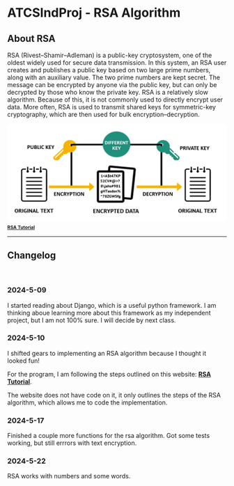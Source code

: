 # ATCSIndProj - RSA Algorithm

## About RSA
RSA (Rivest–Shamir–Adleman) is a public-key cryptosystem, one of the oldest widely used for secure data transmission. In this system, an RSA user creates and publishes a public key based on two large prime numbers, along with an auxiliary value. The two prime numbers are kept secret. The message can be encrypted by anyone via the public key, but can only be decrypted by those who know the private key. RSA is a relatively slow algorithm. Because of this, it is not commonly used to directly encrypt user data. More often, RSA is used to transmit shared keys for symmetric-key cryptography, which are then used for bulk encryption–decryption.

![](RSA-explanation-img.png)
<span style="font-size:0.75em;">**[RSA Tutorial](https://www.simplilearn.com/tutorials/cryptography-tutorial/rsa-algorithm)**</span>

<hr>

## Changelog

<br>

### **2024-5-09**
I started reading about Django, which is a useful python framework. I am thinking aboue learning more about this framework as my independent project, but I am not 100% sure. I will decide by next class.

### **2024-5-10**
I shifted gears to implementing an RSA algorithm because I thought it looked fun!

For the program, I am following the steps outlined on this website: **[RSA Tutorial](https://www.simplilearn.com/tutorials/cryptography-tutorial/rsa-algorithm)**. 

The website does not have code on it, it only outlines the steps of the RSA algorithm, which allows me to code the implementation.

### **2024-5-17**
Finished a couple more functions for the rsa algorithm. Got some tests working, but still errrors with text encryption.

### **2024-5-22**
RSA works with numbers and some words. 
